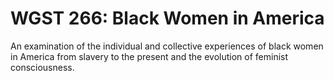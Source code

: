 # WGST 266: Black Women in America

An examination of the individual and collective experiences of black women in America from slavery to the present and the evolution of feminist consciousness.